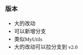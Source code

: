 <span  style="font-family: Simsun,serif; font-size: 17px; ">

### 版本

- 大的改动
- 可以新增分支
- 类似MyUtils
- 大的改动可以拉分支到 v2.0

</span>